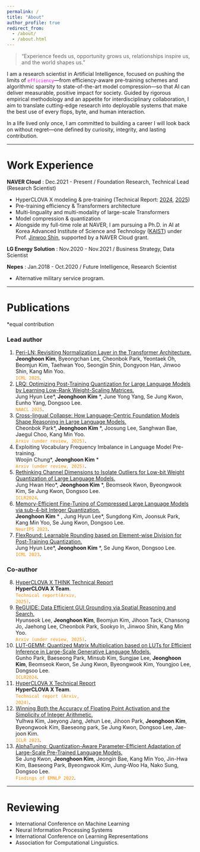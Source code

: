 ```yaml
---
permalink: /
title: "About"
author_profile: true
redirect_from: 
  - /about/
  - /about.html
---
```


> “Experience feeds us, opportunity grows us, relationships inspire us, and the world shapes us.”

I am a research scientist in Artificial Intelligence, focused on pushing the limits of <code style="color : magenta">efficiency</code>—from efficiency-aware pre-training schemes and algorithmic sparsity to state-of-the-art model compression—so that AI can deliver measurable, positive impact for society. Guided by rigorous empirical methodology and an appetite for interdisciplinary collaboration, I aim to translate cutting-edge research into deployable systems that make the best use of every flops, byte, and human interaction.

In a life lived only once, I am committed to building a career I will look back on without regret—one defined by curiosity, integrity, and lasting contribution.

-------

Work Experience
======
**NAVER Cloud** : Dec.2021 - Present / Foundation Research, Technical Lead (Research Scientist)
   * HyperCLOVA X modeling & pre-training (Technical Report: [2024](https://arxiv.org/abs/2404.01954), [2025](https://arxiv.org/abs/2506.22403))
   * Pre-training efficiency & Transformers architecture
   * Multi-linguality and multi-modality of large-scale Transformers
   * Model compression & quantization
   * Alongside my full-time role at NAVER, I am pursuing a Ph.D. in AI at Korea Advanced Institute of Science and Technology ([KAIST](https://www.kaist.ac.kr/en/)) under Prof. [Jinwoo Shin](https://alinlab.kaist.ac.kr/shin.html), supported by a NAVER Cloud grant. 
     
**LG Energy Solution** : Nov.2020 - Nov.2021 / Business Strategy, Data Scientist
  
**Nepes** : Jan.2018 - Oct.2020 / Future Intelligence, Research Scientist
   * Alternative military service program.

-------

Publications 
======
*equal contribution

### Lead author
1. [Peri-LN: Revisiting Normalization Layer in the Transformer Architecture.](https://arxiv.org/abs/2502.02732)  
**Jeonghoon Kim**, Byeongchan Lee, Cheonbok Park, Yeontaek Oh, Beomjun Kim, Taehwan Yoo, Seongjin Shin, Dongyoon Han, Jinwoo Shin, Kang Min Yoo.  
<code style="color : darkorange">ICML 2025</code>.
2. [LRQ: Optimizing Post-Training Quantization for Large Language Models by Learning Low-Rank Weight-Scaling Matrices.](https://arxiv.org/abs/2407.11534)  
Jung Hyun Lee*, **Jeonghoon Kim** *, June Yong Yang, Se Jung Kwon, Eunho Yang, Dongsoo Lee.  
  <code style="color : darkorange">NAACL 2025</code>.
6. [Cross-lingual Collapse: How Language-Centric Foundation Models Shape Reasoning in Large Language Models.](https://arxiv.org/abs/2506.05850)  
Cheonbok Park*, **Jeonghoon Kim** *, Joosung Lee, Sanghwan Bae, Jaegul Choo, Kang Min Yoo.  
<code style="color : darkorange">Arxiv (under review, 2025)</code>.
7. Exploiting Vocabulary Frequency Imbalance in Language Model Pre-training.  
Woojin Chung*, **Jeonghoon Kim**  *  
<code style="color : darkorange">Arxiv (under review, 2025)</code>.
4. [Rethinking Channel Dimensions to Isolate Outliers for Low-bit Weight Quantization of Large Language Models.](https://arxiv.org/abs/2309.15531)  
Jung Hwan Heo*, **Jeonghoon Kim** *, Beomseok Kwon, Byeongwook Kim, Se Jung Kwon, Dongsoo Lee.    
<code style="color : darkorange">ICLR2024</code>.  
5. [Memory-Efficient Fine-Tuning of Compressed Large Language Models via sub-4-bit Integer Quantization.](https://arxiv.org/abs/2305.14152)  
**Jeonghoon Kim** * , Jung Hyun Lee*, Sungdong Kim, Joonsuk Park, Kang Min Yoo, Se Jung Kwon, Dongsoo Lee.   
  <code style="color : darkorange">NeurIPS 2023</code>.  
6. [FlexRound: Learnable Rounding based on Element-wise Division for Post-Training Quantization.](https://arxiv.org/abs/2306.00317)  
Jung Hyun Lee*, **Jeonghoon Kim** *, Se Jung Kwon, Dongsoo Lee.    
<code style="color : darkorange">ICML 2023</code>.  


### Co-author
8. [HyperCLOVA X THINK Technical Report](https://arxiv.org/abs/2506.22403)  
**HyperCLOVA X Team**.   
<code style="color : darkorange">Technical report(Arxiv, 2025)</code>.
9. [ReGUIDE: Data Efficient GUI Grounding via Spatial Reasoning and Search.](https://arxiv.org/abs/2505.15259)  
Hyunseok Lee, **Jeonghoon Kim**, Beomjun Kim, Jihoon Tack, Chansong Jo, Jaehong Lee, Cheonbok Park, Sookyo In, Jinwoo Shin, Kang Min Yoo.  
 <code style="color : darkorange">Arxiv (under review, 2025)</code>.
10. [LUT-GEMM: Quantized Matrix Multiplication based on LUTs for Efficient Inference in Large-Scale Generative Language Models.](https://arxiv.org/abs/2206.09557)  
Gunho Park, Baeseong Park, Minsub Kim, Sungjae Lee, **Jeonghoon Kim**, Beomseok Kwon, Se Jung Kwon, Byeongwook Kim, Youngjoo Lee, Dongsoo Lee.    
 <code style="color : darkorange">ICLR2024</code>.
11. [HyperCLOVA X Technical Report](https://arxiv.org/abs/2404.01954)  
**HyperCLOVA X Team**.    
<code style="color : darkorange">Technical report (Arxiv, 2024)</code>.  
12. [Winning Both the Accuracy of Floating Point Activation and the Simplicity of Integer Arithmetic.](https://openreview.net/forum?id=z92lBy1ehjI)  
Yulhwa Kim, Jaeyong Jang, Jehun Lee, Jihoon Park, **Jeonghoon Kim**, Byeongwook Kim, Baeseong park, Se Jung Kwon, Dongsoo Lee, Jae-joon Kim.   
 <code style="color : darkorange">ICLR 2023</code>.
13. [AlphaTuning: Quantization-Aware Parameter-Efficient Adaptation of Large-Scale Pre-Trained Language Models.](https://arxiv.org/abs/2210.03858)  
Se Jung Kwon, **Jeonghoon Kim**, Jeongin Bae, Kang Min Yoo, Jin-Hwa Kim, Baeseong Park, Byeongwook Kim, Jung-Woo Ha, Nako Sung, Dongsoo Lee.   
 <code style="color : darkorange">Findings of EMNLP 2022</code>.


-------

Reviewing
======
* International Conference on Machine Learning
* Neural Information Processing Systems
* International Conference on Learning Representations
* Association for Computational Linguistics. 
